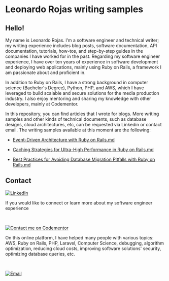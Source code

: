 # Leonardo Rojas writing samples

## Hello!

My name is Leonardo Rojas. I’m a software engineer and technical writer; my writing experience includes blog posts, software documentation, API documentation, tutorials, how-tos, and step-by-step guides in the companies I have worked for in the past. Regarding my software engineer experience, I have over ten years of experience in software development and deploying web applications, mainly using Ruby on Rails, a framework I am passionate about and proficient in.

In addition to Ruby on Rails, I have a strong background in computer science (Bachelor's Degree), Python, PHP, and AWS, which I have leveraged to build scalable and secure solutions for the media production industry. I also enjoy mentoring and sharing my knowledge with other developers, mainly at Codementor.

In this repository, you can find articles that I wrote for blogs. More writing samples and other kinds of technical documents, such as database designs, cloud architectures, etc, can be requested via Linkedin or contact email. The writing samples available at this moment are the following:

- [Event-Driven Architecture with Ruby on Rails.md](<Event-Driven Architecture with Ruby on Rails.md>)

- [Caching Strategies for Ultra-High Performance in Ruby on Rails.md](<Caching Strategies for Ultra-High Performance in Ruby on Rails.md>)
  
- [Best Practices for Avoiding Database Migration Pitfalls with Ruby on Rails.md](<Best Practices for Avoiding Database Migration Pitfalls with Ruby on Rails.md>)

## Contact

[![LinkedIn](https://img.shields.io/badge/LinkedIn-Leonardo_Rojas-0077B5?style=for-the-badge&logo=linkedin&logoColor=white&labelColor=101010)](https://www.linkedin.com/in/leonardo-rojas-b762248a/)

If you would like to connect or learn more about my software engineer experience

<br/>


[![Contact me on Codementor](https://www.codementor.io/m-badges/leonardorojas/find-me-on-cm-b.svg)](https://www.codementor.io/@leonardorojas?refer=badge)

On this online platform, I have helped many people with various topics: AWS, Ruby on Rails, PHP, Laravel, Computer Science, debugging, algorithm optimization, reducing cloud costs, improving software solutions' security, optimizing database queries, etc.

<br/>

[![Email](https://img.shields.io/badge/Email-lerojasrojas@gmail.com-D14836?style=for-the-badge&logo=gmail&logoColor=white&labelColor=101010)](mailto:lerojasrojas@gmail.com)

